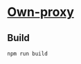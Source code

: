 # [Own-proxy](https://addons.mozilla.org/en-US/firefox/addon/own-proxy/)

## Build

`npm run build`
